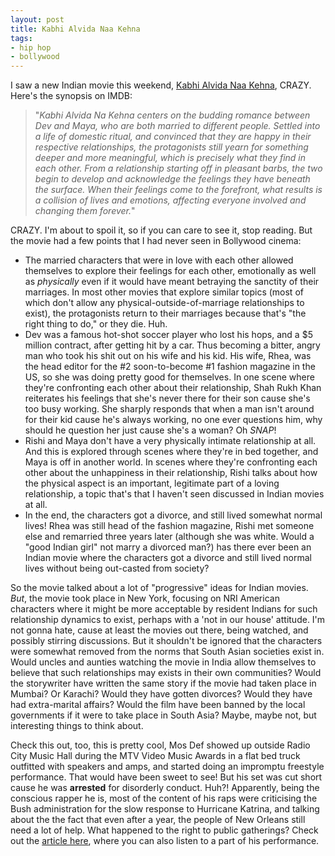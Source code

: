 ```yaml
---
layout: post
title: Kabhi Alvida Naa Kehna
tags:
- hip hop
- bollywood
---
```

I saw a new Indian movie this weekend, [Kabhi Alvida Naa Kehna](http://www.imdb.com/title/tt0449999/), CRAZY. Here's the synopsis on IMDB:

> 
> "_Kabhi Alvida Na Kehna centers on the budding romance between Dev and Maya, who are both married to different people. Settled into a life of domestic ritual, and convinced that they are happy in their respective relationships, the protagonists still yearn for something deeper and more meaningful, which is precisely what they find in each other. From a relationship starting off in pleasant barbs, the two begin to develop and acknowledge the feelings they have beneath the surface. When their feelings come to the forefront, what results is a collision of lives and emotions, affecting everyone involved and changing them forever._"
> 

CRAZY. I'm about to spoil it, so if you can care to see it, stop reading. But the movie had a few points that I had never seen in Bollywood cinema:


* The married characters that were in love with each other allowed themselves to explore their feelings for each other, emotionally as well as _physically_ even if it would have meant betraying the sanctity of their marriages. In most other movies that explore similar topics (most of which don't allow any physical-outside-of-marriage relationships to exist), the protagonists return to their marriages because that's "the right thing to do," or they die. Huh.
* Dev was a famous hot-shot soccer player who lost his hops, and a $5 million contract, after getting hit by a car. Thus becoming a bitter, angry man who took his shit out on his wife and his kid. His wife, Rhea, was the head editor for the #2 soon-to-become #1 fashion magazine in the US, so she was doing pretty good for themselves. In one scene where they're confronting each other about their relationship, Shah Rukh Khan reiterates his feelings that she's never there for their son cause she's too busy working. She sharply responds that when a man isn't around for their kid cause he's always working, no one ever questions him, why should he question her just cause she's a woman? Oh _SNAP_!
* Rishi and Maya don't have a very physically intimate relationship at all. And this is explored through scenes where they're in bed together, and Maya is off in another world. In scenes where they're confronting each other about the unhappiness in their relationship, Rishi talks about how the physical aspect is an important, legitimate part of a loving relationship, a topic that's that I haven't seen discussed in Indian movies at all.
* In the end, the characters got a divorce, and still lived somewhat normal lives! Rhea was still head of the fashion magazine, Rishi met someone else and remarried three years later (although she was white. Would a "good Indian girl" not marry a divorced man?) has there ever been an Indian movie where the characters got a divorce and still lived normal lives without being out-casted from society?


So the movie talked about a lot of "progressive" ideas for Indian movies. _But_, the movie took place in New York, focusing on NRI American characters where it might be more acceptable by resident Indians for such relationship dynamics to exist, perhaps with a 'not in our house' attitude. I'm not gonna hate, cause at least the movies out there, being watched, and possibly stirring discussions. But it shouldn't be ignored that the characters were somewhat removed from the norms that South Asian societies exist in. Would uncles and aunties watching the movie in India allow themselves to believe that such relationships may exists in their own communities? Would the storywriter have written the same story if the movie had taken place in Mumbai? Or Karachi? Would they have gotten divorces? Would they have had extra-marital affairs? Would the film have been banned by the local governments if it were to take place in South Asia? Maybe, maybe not, but interesting things to think about.

Check this out, too, this is pretty cool, Mos Def showed up outside Radio City Music Hall during the MTV Video Music Awards in a flat bed truck outfitted with speakers and amps, and started doing an impromptu freestyle performance. That would have been sweet to see! But his set was cut short cause he was **arrested** for disorderly conduct. Huh?! Apparently, being the conscious rapper he is, most of the content of his raps were criticising the Bush administration for the slow response to Hurricane Katrina, and talking about the the fact that even after a year, the people of New Orleans still need a lot of help. What happened to the right to public gatherings? Check out the [article here](http://revcom.us/a/062/mosdef-en.html), where you can also listen to a part of his performance.

